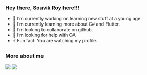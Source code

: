 ### Hey there, Souvik Roy here!!!


- 🔭 I’m currently working on learning new stuff at a young age.
- 🌱 I’m currently learning more about C# and Flutter.
- 👯 I’m looking to collaborate on github.
- 🤔 I’m looking for help with C#.
- ⚡ Fun fact: You are watching my profile.<br>

### More about me
<img src="https://github-readme-stats.vercel.app/api?username=iamsouvikroy&show_icons=true">
<img src="https://github-readme-stats.vercel.app/api/top-langs/?username=iamsouvikroy&layout=compact">


